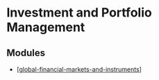 Investment and Portfolio Management
===

Modules
---

- [[global-financial-markets-and-instruments]]

[//begin]: # "Autogenerated link references for markdown compatibility"
[global-financial-markets-and-instruments]: global-financial-markets-and-instruments/global-financial-markets-and-instruments.md "Global Financial Markets and Instruments"
[//end]: # "Autogenerated link references"